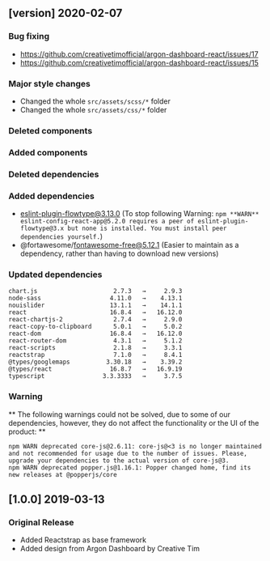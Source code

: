 ## [version] 2020-02-07
### Bug fixing
- https://github.com/creativetimofficial/argon-dashboard-react/issues/17
- https://github.com/creativetimofficial/argon-dashboard-react/issues/15
### Major style changes
- Changed the whole `src/assets/scss/*` folder
- Changed the whole `src/assets/css/*` folder
### Deleted components
### Added components
### Deleted dependencies
### Added dependencies
+ eslint-plugin-flowtype@3.13.0 (To stop following Warning: `npm **WARN** eslint-config-react-app@5.2.0 requires a peer of eslint-plugin-flowtype@3.x but none is installed. You must install peer dependencies yourself.`)
+ @fortawesome/fontawesome-free@5.12.1 (Easier to maintain as a dependency, rather than having to download new versions)
### Updated dependencies
```
chart.js                     2.7.3   →     2.9.3
node-sass                   4.11.0   →    4.13.1
nouislider                  13.1.1   →    14.1.1
react                       16.8.4   →   16.12.0
react-chartjs-2              2.7.4   →     2.9.0
react-copy-to-clipboard      5.0.1   →     5.0.2
react-dom                   16.8.4   →   16.12.0
react-router-dom             4.3.1   →     5.1.2
react-scripts                2.1.8   →     3.3.1
reactstrap                   7.1.0   →     8.4.1
@types/googlemaps          3.30.18   →    3.39.2
@types/react                16.8.7   →   16.9.19
typescript                3.3.3333   →     3.7.5
```
### Warning
** The following warnings could not be solved, due to some of our dependencies, however, they do not affect the functionality or the UI of the product: **
```
npm WARN deprecated core-js@2.6.11: core-js@<3 is no longer maintained and not recommended for usage due to the number of issues. Please, upgrade your dependencies to the actual version of core-js@3.
npm WARN deprecated popper.js@1.16.1: Popper changed home, find its new releases at @popperjs/core
```

## [1.0.0] 2019-03-13
### Original Release
- Added Reactstrap as base framework
- Added design from Argon Dashboard by Creative Tim
